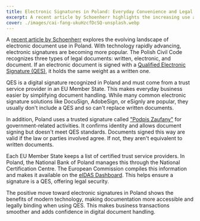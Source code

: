 ```yaml
---
title: Electronic Signatures in Poland: Everyday Convenience and Legal Assurance
excerpt: A recent article by Schoenherr highlights the increasing use and potential of electronic signatures in Poland.
cover: ./images/cai-fang-ukuHzcfDcSQ-unsplash.webp
---
```


A [recent article by Schoenherr](https://www.schoenherr.eu/content/everyday-use-of-electronic-documents-in-poland) explores the evolving landscape of electronic document use in Poland. With technology rapidly advancing, electronic signatures are becoming more popular. The Polish Civil Code recognizes three types of legal documents: written, electronic, and document. If an electronic document is signed with a [Qualified Electronic Signature (QES)](https://commission.europa.eu/system/files/2023-03/Instructions%20for%20QES%20signature%20of%20documents.pdf), it holds the same weight as a written one. 

QES is a digital signature recognized in Poland and must come from a trust service provider in an EU Member State. This makes everyday business easier by simplifying document handling. While many common electronic signature solutions like DocuSign, AdobeSign, or eSignly are popular, they usually don't include a QES and so can't replace written documents.

In addition, Poland uses a trusted signature called ["Podpis Zaufany"](https://www.gov.pl/web/gov/podpisz-dokument-elektronicznie-wykorzystaj-podpis-zaufany) for government-related activities. It confirms identity and allows document signing but doesn't meet QES standards. Documents signed this way are valid if the law or parties involved agree. If not, they aren't equivalent to written documents.

Each EU Member State keeps a list of certified trust service providers. In Poland, the National Bank of Poland manages this through the National Certification Centre. The European Commission compiles this information and makes it available on the [eIDAS Dashboard](https://eidas.ec.europa.eu/efda/trust-services/browse/eidas/tls/tl/PL). This helps ensure a signature is a QES, offering legal security.

The positive move toward electronic signatures in Poland shows the benefits of modern technology, making documentation more accessible and legally binding when using QES. This makes business transactions smoother and adds confidence in digital document handling.

